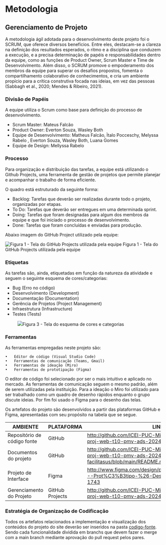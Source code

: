
# Metodologia


## Gerenciamento de Projeto
A metodologia ágil adotada para o desenvolvimento deste projeto foi o SCRUM, que oferece diversos benefícios. Entre eles, destacam-se a clareza na definição dos resultados esperados, o ritmo e a disciplina que conduzem a execução, e a precisa determinação de papéis e responsabilidades dentro da equipe, como as funções de Product Owner, Scrum Master e Time de Desenvolvimento. Além disso, o SCRUM promove o empoderamento dos membros da equipe para superar os desafios propostos, fomenta o compartilhamento colaborativo de conhecimentos, e cria um ambiente propício para a crítica construtiva focada nas ideias, em vez das pessoas (Sabbagh et al., 2020; Mendes & Ribeiro, 2021).

### Divisão de Papéis

A equipe utiliza o Scrum como base para definição do processo de desenvolvimento.

- Scrum Master: Mateus Falcão 
- Product Owner: Everton Souza, Wasley Both
- Equipe de Desenvolvimento: Matheus Falcão, Ìtalo Pocceschy, Melyssa Rabelo , Everton Souza, Wasley Both, Luana Gomes
- Equipe de Design: Mellyssa Rabelo


### Processo

Para organização e distribuição das tarefas, a equipe está utilizando o Github Projects, uma ferramenta de gestão de projetos que permite planejar e acompanhar o trabalho de forma eficiente. 

O quadro está estruturado da seguinte forma:

- Backlog: Tarefas que deverão ser realizadas durante todo o projeto, organizadas por etapas.
- To Do: Tarefas que deverão ser entregues em uma determinada sprint. 
- Doing: Tarefas que foram designadas para algum dos membros da equipe e que foi iniciado o processo de desenvolvimento. 
- Done: Tarefas que foram concluídas e enviadas para produção.

Abaixo imagem do GitHub Project utilizado pela equipe:

![Figura 1 - Tela do GitHub Projects utilizada pela equipe](https://github.com/user-attachments/assets/757b1520-f466-4035-bb45-5b5a9ae41df5)
Figura 1 - Tela do GitHub Projects utilizada pela equipe


### Etiquetas
<p>As tarefas são, ainda, etiquetadas em função da natureza da atividade e seguem o seguinte esquema de cores/categorias:</p>

<ul>
  <li>Bug (Erro no código)</li>
  <li>Desenvolvimento (Development)</li>
  <li>Documentação (Documentation)</li>
  <li>Gerência de Projetos (Project Management)</li>
  <li>Infraestrutura (Infrastructure)</li>
  <li>Testes (Tests)</li>
</ul>

<figure> 
  <img src="https://user-images.githubusercontent.com/100447878/164068979-9eed46e1-9b44-461e-ab88-c2388e6767a1.png"
    <figcaption>Figura 3 - Tela do esquema de cores e categorias</figcaption>
</figure> 

  
### Ferramentas

As ferramentas empregadas neste projeto são:

	•	Editor de código (Visual Studio Code)
	•	Ferramentas de comunicação (Teams, Gmail)
	•	Ferramentas de ideação (Miro)
	•	Ferramentas de prototipação (Figma)

O editor de código foi selecionado por ser o mais intuitivo e aplicado no mercado. As ferramentas de comunicação seguem o mesmo padrão, além de serem utilizadas pela instituição. Para a ideação o Miro foi utilizado para ser trabalhado como um quadro de desenho rápidos enquanto o grupo discute ideias. Por fim foi usado o Figma para o desenho das telas.

<p>Os artefatos do projeto são desenvolvidos a partir das plataformas GitHub e Figma, apresentadas com seu propósito na tabela que se segue.<p/>


| AMBIENTE                            | PLATAFORMA                         | LINK DE ACESSO                                      |
|-------------------------------------|------------------------------------|-----------------------------------------------------|
| Repositório de código fonte         | GitHub                             | http://github.com/ICEI-PUC-Minas-PMV-ADS/pmv-ads-2024-2-e1-proj-web-t10-pmv-ads-2024-2-e1-proj-facilitasus    |
| Documentos do projeto               | GitHub                             | http://github.com/ICEI-PUC-Minas-PMV-ADS/pmv-ads-2024-2-e1-proj-web-t10-pmv-ads-2024-2-e1-proj-facilitasus/blob/main/README.md    |
| Projeto de Interface                | Figma                              | http://www.figma.com/design/p4zwgoAQEWP3eIaT61xwvP/FacilitaSUS---Prot%C3%B3tipo-%26-Design-System-(Copy)?node-id=702-1743    |
| Gerenciamento do Projeto            | GitHub Projects                    | http://github.com/ICEI-PUC-Minas-PMV-ADS/pmv-ads-2024-2-e1-proj-web-t10-pmv-ads-2024-2-e1-proj-facilitasus/projects    |



### Estratégia de Organização de Codificação 

Todos os artefatos relacionados a implementação e visualização dos conteúdos do projeto do site deverão ser inseridos na pasta [codigo-fonte](http://https://github.com/ICEI-PUC-Minas-PMV-ADS/WebApplicationProject-Template-v2/tree/main/codigo-fonte). Sendo cada funcionalidade dividida em branchs que devem fazer o merge com a main branch mediante aprovação do pull request pelos pares.
